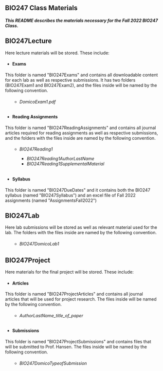 <section>
    <h1>BIO247 Class Materials</h1>
    <h5>This README describes the materials necessary for the Fall 2022 BIO247 Class.</h5>
</section>
<section>
<h2>BIO247Lecture</h2>
<p>Here lecture materials will be stored. These include:</p>
<h4>
	<ul>
		<li>Exams</li>
	</ul>
</h4>
<p>This folder is named "BIO247Exams" and contains all downloadable content for each lab as well as respective submissions. It has two folders (BIO247Exam1 and BIO247Exam2), and the files inside will be named by the following convention.<p>
<h6> 
	<ul>
		<ul>
			<li>DomicoExam1.pdf</li>
		</ul>
	</ul>
</h6>
	<h4>
		<ul>
			<li>Reading Assignments </li>
		</ul>
	</h4>
<p>This folder is named "BIO247ReadingAssignments" and contains all journal articles required for reading assignments as well as respective submissions, and the folders with the files inside are named by the following convention.</p>
<h6> 
	<ul>
		<ul>
			<li>BIO247Reading1</li>
            <ul>
               <li>BIO247Reading1AuthorLastName</li>  
               <li>BIO247Reading1SupplementalMaterial</li>
            </ul>
		</ul>
	</ul>
</h6>
	<h4>
		<ul>
			<li>Syllabus</li>  
		</ul>
	</h4>
<p>This folder is named "BIO247DueDates" and it contains both the BIO247 syllabus (named "BIO247Syllabus") and an excel file of Fall 2022 assignments (named "AssignmentsFall2022")</p>
</section>

<section>
<h2>BIO247Lab</h2>
<p>Here lab submissions will be stored as well as relevant material used for the lab. The folders with the files inside are named by the following convention.</p>
<h6> 
	<ul>
		<ul>
			<li>BIO247DomicoLab1</li>
		</ul>
	</ul>
</h6>
</section>


<section>
<h2>BIO247Project</h2>
<p>Here materials for the final project will be stored. These include:</p>
	<ul>
        <h4>
			<li>Articles</li>
		</h4>
	</ul>
<p>This folder is named "BIO247ProjectArticles" and contains all journal articles that will be used for project research. The files inside will be named by the following convention.</p>
<h6> 
	<ul>
        <ul>
            <li>AuthorLastName_title_of_paper</li>
        </ul>
	</ul>
</h6>
	<h4>
        <ul>
            <li>Submissions</li>
        </ul>
	</h4>
<p>This folder is named "BIO247ProjectSubmissions" and contains files that will be submitted to Prof. Hansen. The files inside will be named by the following convention.</p>
	<h6> 
		<ul>
            <ul>
                <li>BIO247DomicoTypeofSubmission</li>
            </ul>
		</ul> 
	</h6>
</section>





​      

​        

​        



